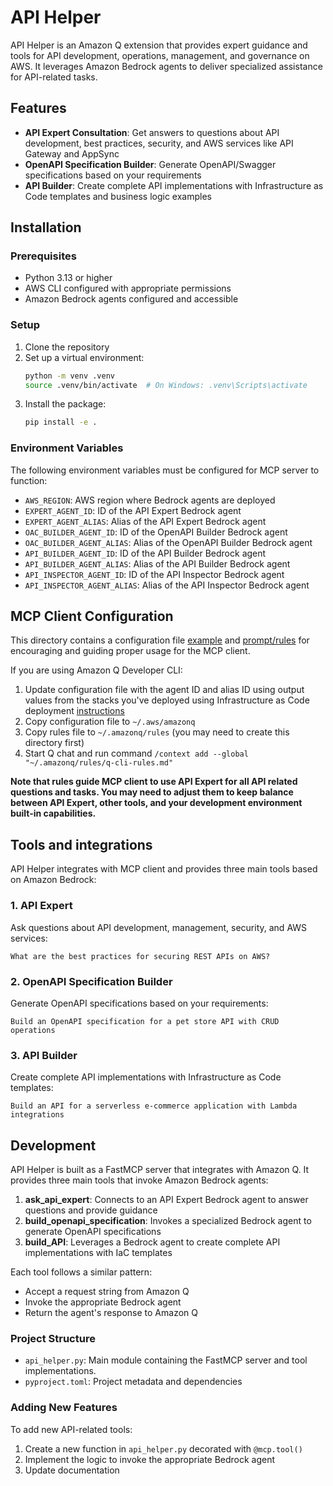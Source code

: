 # API Helper

API Helper is an Amazon Q extension that provides expert guidance and tools for API development, operations, management, and governance on AWS. It leverages Amazon Bedrock agents to deliver specialized assistance for API-related tasks.

## Features

- **API Expert Consultation**: Get answers to questions about API development, best practices, security, and AWS services like API Gateway and AppSync
- **OpenAPI Specification Builder**: Generate OpenAPI/Swagger specifications based on your requirements
- **API Builder**: Create complete API implementations with Infrastructure as Code templates and business logic examples

## Installation

### Prerequisites

- Python 3.13 or higher
- AWS CLI configured with appropriate permissions
- Amazon Bedrock agents configured and accessible

### Setup

1. Clone the repository
2. Set up a virtual environment:
   ```bash
   python -m venv .venv
   source .venv/bin/activate  # On Windows: .venv\Scripts\activate
   ```
3. Install the package:
   ```bash
   pip install -e .
   ```

### Environment Variables

The following environment variables must be configured for MCP server to function:

- `AWS_REGION`: AWS region where Bedrock agents are deployed
- `EXPERT_AGENT_ID`: ID of the API Expert Bedrock agent
- `EXPERT_AGENT_ALIAS`: Alias of the API Expert Bedrock agent
- `OAC_BUILDER_AGENT_ID`: ID of the OpenAPI Builder Bedrock agent
- `OAC_BUILDER_AGENT_ALIAS`: Alias of the OpenAPI Builder Bedrock agent
- `API_BUILDER_AGENT_ID`: ID of the API Builder Bedrock agent
- `API_BUILDER_AGENT_ALIAS`: Alias of the API Builder Bedrock agent
- `API_INSPECTOR_AGENT_ID`: ID of the API Inspector Bedrock agent
- `API_INSPECTOR_AGENT_ALIAS`: Alias of the API Inspector Bedrock agent


## MCP Client Configuration

This directory contains a configuration file [example](../config/mcp.json) and [prompt/rules](../config/q-cli-rules.md) for encouraging and guiding proper usage for the MCP client.

If you are using Amazon Q Developer CLI:
1. Update configuration file with the agent ID and alias ID using output values from the stacks you've deployed using Infrastructure as Code deployment [instructions](../../iac/README.md)
2. Copy configuration file to `~/.aws/amazonq`
3. Copy rules file to `~/.amazonq/rules` (you may need to create this directory first)
4. Start Q chat and run command `/context add --global "~/.amazonq/rules/q-cli-rules.md"`

**Note that rules guide MCP client to use API Expert for all API related questions and tasks. You may need to adjust them to keep balance between API Expert, other tools, and your development environment built-in capabilities.**

## Tools and integrations

API Helper integrates with MCP client and provides three main tools based on Amazon Bedrock:

### 1. API Expert

Ask questions about API development, management, security, and AWS services:

```
What are the best practices for securing REST APIs on AWS?
```

### 2. OpenAPI Specification Builder

Generate OpenAPI specifications based on your requirements:

```
Build an OpenAPI specification for a pet store API with CRUD operations
```

### 3. API Builder

Create complete API implementations with Infrastructure as Code templates:

```
Build an API for a serverless e-commerce application with Lambda integrations
```

## Development

API Helper is built as a FastMCP server that integrates with Amazon Q. It provides three main tools that invoke Amazon Bedrock agents:

1. **ask_api_expert**: Connects to an API Expert Bedrock agent to answer questions and provide guidance
2. **build_openapi_specification**: Invokes a specialized Bedrock agent to generate OpenAPI specifications
3. **build_API**: Leverages a Bedrock agent to create complete API implementations with IaC templates

Each tool follows a similar pattern:
- Accept a request string from Amazon Q
- Invoke the appropriate Bedrock agent
- Return the agent's response to Amazon Q

### Project Structure

- `api_helper.py`: Main module containing the FastMCP server and tool implementations.
- `pyproject.toml`: Project metadata and dependencies

### Adding New Features

To add new API-related tools:

1. Create a new function in `api_helper.py` decorated with `@mcp.tool()`
2. Implement the logic to invoke the appropriate Bedrock agent
3. Update documentation



